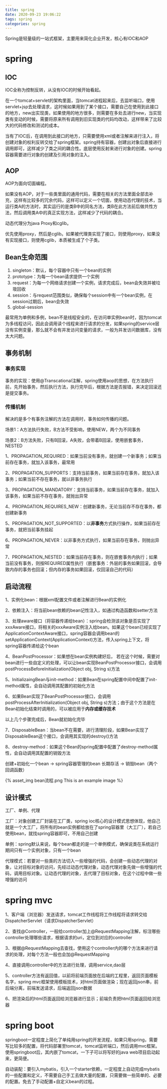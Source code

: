 ```yaml
---
title: spring
date: 2020-09-23 19:06:22
tags: spring
categories: spring
---
```


Spring是轻量级的一站式框架，主要用来简化企业开发，核心有IOC和AOP

<!-- more -->

# spring

## IOC

IOC全称为控制反转，从没有IOC的时候开始看起。

在一个tomcat+servlet的架构里面，当tomcat进程起来后，去监听端口，使用servlet+jsp去处理请求，这时候如果用到了某个接口，需要自己在使用到此接口的地方，new出实现类，如果使用的地方很多，则需要在多处去进行new，当实现类有变动的时候，需要将原来所有调用到旧实现类的代码均改动，这样带来了比较大的代码修改和测试的成本。

当有了IOC后，在调用到此接口的地方，只需要使用xml或者注解来进行注入，将创建对象的权利反转交给了spring框架。spring持有容器，创建出对象后直接进行调用即可，这样减少了类之间的耦合性。底层使用反射来进行对象的创建。spring容器需要进行对象的创建及引用对象的注入。

## AOP

AOP为面向切面编程。

如果没有AOP，对于一些类里面的通用代码，需要在相关的方法里面全部去补充，这样有比较多的冗余代码，这样可以定义一个切面，使用动态代理的技术，当运行类A的方法时，其实运行的是类B中的同名方法，类B在此方法前后做共性方法，然后调用类A中的真正实现方法，这样减少了代码的耦合。

动态代理分为java Proxy和cglib。

优先使用proxy，然后是cglib。如果被代理类实现了接口，则使用proxy，如果没有实现接口，则使用cglib，本质被生成了个子类。

## Bean生命范围

1. singleton：默认，每个容器中只有一个bean的实例
2. prototype：为每一个bean请求提供一个实例
3. request：为每一个网络请求创建一个实例，请求完成后，bean会失效并被垃圾回收
4. session：与request范围类似，确保每个session中有一个bean实例，在session过期后，bean会失效
5. global-session

最常用为单例和多例，bean不是线程安全的，在访问单实例bean时，因为tomcat为多线程访问，因此会调用读个线程来进行请求的分发，如果spring的service层没有实例变量，那么就不会有并发访问变量的请求，一般为并发访问数据库，没有太大问题。

## 事务机制

### 事务实现

 事务的实现：使用@Transcational注解，spring使用aop的思想，在方法执行前，先开始事务，然后执行方法，执行完毕后，根据方法是否报错，来决定回滚还是提交事务。

### 传播机制

解决的是多个有事务注解的方法在调用时，事务如何传播的问题。

场景1：A方法执行失败，B方法不受影响，使用NEW，两个为不同事务

场景2：B方法失败，只有B回滚，A失败，会带着B回滚，使用嵌套事务，NESTED  

1、PROPAGATION_REQUIRED：如果当前没有事务，就创建一个新事务；如果当前存在事务，就加入该事务，最常用

2、PROPAGATION_SUPPORTS：支持当前事务，如果当前存在事务，就加入该事务；如果当前不存在事务，就以非事务执行

3、PROPAGATION_MANDATORY：支持当前事务，如果当前存在事务，就加入该事务，如果当前不存在事务，就抛出异常

4、PROPAGATION_REQUIRES_NEW：创建新事务，无论当前存不存在事务，都创建新事务 

5、PROPAGATION_NOT_SUPPORTED：以**非事务**方式执行操作，如果当前存在事务，就把当前事务挂起

6、PROPAGATION_NEVER：以非事务方式执行，如果当前存在事务，则抛出异常

7、PROPAGATION_NESTED：如果当前存在事务，则在嵌套事务内执行；如果当前没有事务，则按REQUIRED属性执行（嵌套事务：外层的事务如果回滚，会导致内存的事务也回滚；但内存的事务如果回滚，仅回滚自己的代码）

## 启动流程

1、实例化bean：根据xml配置文件或者注解进行Bean的实例化

2、依赖注入：将当前bean依赖的bean记性注入，如通过构造函数和setter方法

3、处理aware接口（将容器传递给bean）：spring会检测该对象是否实现了xxxAware接口，将相关的xxxAware实例注入给bean。如果这个bean已经实现了ApplicationContextAware接口，spring容器会调用bean的setApplicationContext(ApplicationContext)方法，传入spring上下文，将spring容器传递给这个bean

4、BeanPostProcessor：如果想在bean实例构建好后， 若在这个时候，需要对bean进行一些自定义的处理，可以让bean实现BeanPostProcessor接口，会调用postProcessBeforeInitialization(Object obj, String s)方法

5、InitializaingBean与init-method：如果Bean在spring配置中间中配置了init-method属性，会自动调用其配置的初始化方法

6、如果Bean实现了BeanPostProcessor接口，会调用postProcessAfterInitialization(Object obj, String s)方法；由于这个方法是在Bean初始化结束时调用的，可以被应用于**内存或缓存技术**

以上几个步骤完成后，Bean就初始化完毕

7、DisposableBean：当bean不在需要，进行清理阶段，如果Bean实现了DisposableBean这个接口，会调用其实现的destroy()方法

8、destroy-method：如果这个Bean的spring配置中配置了destroy-method属性，会自动调用其配置的销毁方法

创建+初始化一个bean -> spring容器管理的bean 长期存活 -> 销毁bean（两个回调函数）

{% asset_img bean流程.png This is an example image %}

## 设计模式

工厂、单例、代理

工厂：对象创建工厂封装在工厂类，spring ioc核心的设计模式思想体现，他自己就是一个大工厂，将所有的bean实例都给放在了spring容器里（大工厂），若自己使用bean，就找spring容器即可，不用自己创建

单例：spring默认来说，每个bean都走的是一个单例模式，确保说类在系统运行期间只有一个实例对象，只有一个bean

代理模式：若要对一些类的方法切入一些增强的代码，会创建一些动态代理的对象，让对目标对象的访问，先经过动态代理对象，动态代理对象先做一些增强的代码，调用目标对象。让动态代理的对象，去代理了目标对象，在这个过程中做一些增强的访问

# spring mvc

1、客户端（浏览器）发送请求，tomcat工作线程将工作线程将请求转交给DispatcherServlet（请求DispatcherServlet）

2、查找@Controller，一般给controller加上@RequestMapping注解，标注哪些controller处理哪些请求，根据请求的uri，定位到对应的controller

3、根据@RequestMapping去查找，使用这个controller内的哪个方法来进行请求的处理，对每个方法一般也会加@RequestMapping

4、直接调用controller中的方法进行处理，调用service,dao层

5、controller方法有返回值，以前将前端页面放在后端的工程里，返回页面模板名字，spring mvc框架使用模板技术，对html页面做渲染；现在返回json串，前后端分离，前端发送请求，后端返回json数据

6、把渲染后的html页面返回给浏览器进行显示；前端负责把html页面返回给浏览器

# spring boot

springboot一定程度上简化了单纯用spring的开发流程，如果只用spring，需要写比较多的配置，将代码部署至tomcat，tomcat监听端口，然后调用mvc框架。使用springboot后，其内嵌了tomcat，一下子可以将写好的java web项目启动起来，更简便。

自动装配：要引入mybatis，引入一个starter依赖，一定程度上自动完成mybatis的一些配置和定义，不需要自己手工去做大量的配置，只需要做一些简单的、必要的配置。免去了手动配置+自定义bean的过程。